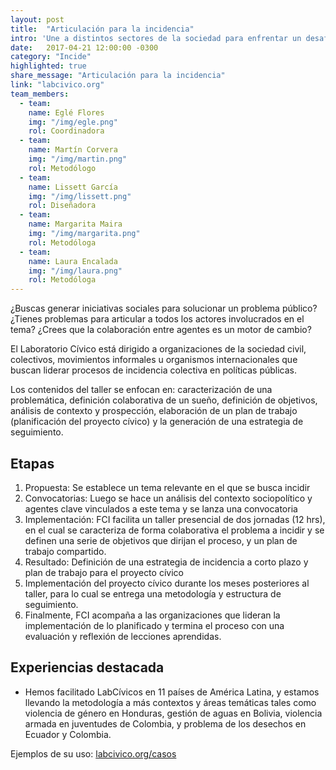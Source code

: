 ```yaml
---
layout: post
title:  "Articulación para la incidencia"
intro: 'Une a distintos sectores de la sociedad para enfrentar un desafío común desde la acción colectiva.'
date:   2017-04-21 12:00:00 -0300
category: "Incide"
highlighted: true
share_message: "Articulación para la incidencia"
link: "labcivico.org"
team_members:
  - team:
    name: Eglé Flores
    img: "/img/egle.png"
    rol: Coordinadora
  - team:
    name: Martín Corvera
    img: "/img/martin.png"
    rol: Metodólogo
  - team:
    name: Lissett García
    img: "/img/lissett.png"
    rol: Diseñadora
  - team:
    name: Margarita Maira
    img: "/img/margarita.png"
    rol: Metodóloga
  - team:
    name: Laura Encalada
    img: "/img/laura.png"
    rol: Metodóloga
---
```

¿Buscas generar iniciativas sociales para solucionar un problema público? ¿Tienes problemas para articular a todos los actores involucrados en el tema? ¿Crees que la colaboración entre agentes es un motor de cambio?

El Laboratorio Cívico está dirigido a organizaciones de la sociedad civil, colectivos, movimientos informales u organismos internacionales que buscan liderar procesos de incidencia colectiva en políticas públicas.

Los contenidos del taller se enfocan en: caracterización de una problemática, definición colaborativa de un sueño, definición de objetivos, análisis de contexto y prospección, elaboración de un plan de trabajo (planificación del proyecto cívico) y la generación de una estrategia de seguimiento.

## Etapas
1. Propuesta: Se establece un tema relevante en el que se busca incidir
2. Convocatorias: Luego se hace un análisis del contexto sociopolítico y agentes clave vinculados a este tema y se lanza una convocatoria
3. Implementación: FCI facilita un taller presencial de dos jornadas (12 hrs), en el cual se caracteriza de forma colaborativa el problema a incidir y se definen una serie de objetivos que dirijan el proceso, y un plan de trabajo compartido.
4. Resultado: Definición de una estrategia de incidencia a corto plazo y plan de trabajo para el proyecto cívico
5. Implementación del proyecto cívico durante los meses posteriores al taller, para lo cual se entrega una metodología y estructura de seguimiento.
6. Finalmente, FCI acompaña a las organizaciones que lideran la implementación de lo planificado y termina el proceso con una evaluación y reflexión de lecciones aprendidas.

## Experiencias destacada
- Hemos facilitado LabCívicos en 11 países de América Latina, y estamos llevando la metodología a más contextos y áreas temáticas tales como violencia de género en Honduras, gestión de aguas en Bolivia, violencia armada en juventudes de Colombia, y problema de los desechos en Ecuador y Colombia.


Ejemplos de su uso: [labcivico.org/casos](https://labcivico.org/casos.html)
